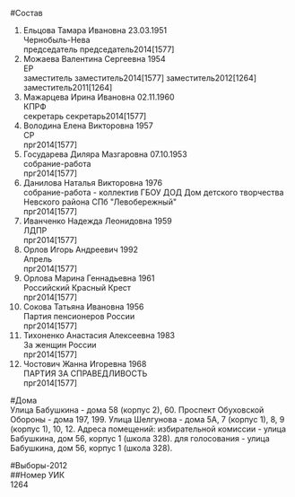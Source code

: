 #Состав  
1. Ельцова Тамара Ивановна 23.03.1951  
    Чернобыль-Нева  
    председатель председатель2014[1577]  
2. Можаева Валентина Сергеевна 1954  
    ЕР  
    заместитель заместитель2014[1577] заместитель2012[1264] заместитель2011[1264]  
3. Мажарцева Ирина Ивановна 02.11.1960  
    КПРФ  
    секретарь секретарь2014[1577]  
4. Володина Елена Викторовна 1957  
    СР  
    прг2014[1577]  
5. Государева Диляра Мазгаровна 07.10.1953  
    собрание-работа  
    прг2014[1577]  
6. Данилова Наталья Викторовна 1976  
    собрание-работа - коллектив ГБОУ ДОД Дом детского творчества Невского района СПб "Левобережный"  
    прг2014[1577]  
7. Иванченко Надежда Леонидовна 1959  
    ЛДПР  
    прг2014[1577]  
8. Орлов Игорь Андреевич 1992  
    Апрель  
    прг2014[1577]  
9. Орлова Марина Геннадьевна 1961  
    Российский Красный Крест  
    прг2014[1577]  
10. Сокова Татьяна Ивановна 1956  
    Партия пенсионеров России  
    прг2014[1577]  
11. Тихоненко Анастасия Алексеевна 1983  
    За женщин России  
    прг2014[1577]  
12. Чостович Жанна Игоревна 1968  
    ПАРТИЯ ЗА СПРАВЕДЛИВОСТЬ  
    прг2014[1577]  
  
#Дома  
Улица Бабушкина - дома 58 (корпус 2), 60. Проспект Обуховской Обороны - дома 197, 199. Улица Шелгунова - дома 5А, 7 (корпус 1), 8, 9 (корпус 1), 10, 12. Адреса помещений: избирательной комиссии - улица Бабушкина, дом 56, корпус 1 (школа 328). для голосования - улица Бабушкина, дом 56, корпус 1 (школа 328).  
  
#Выборы-2012  
##Номер УИК  
1264  

